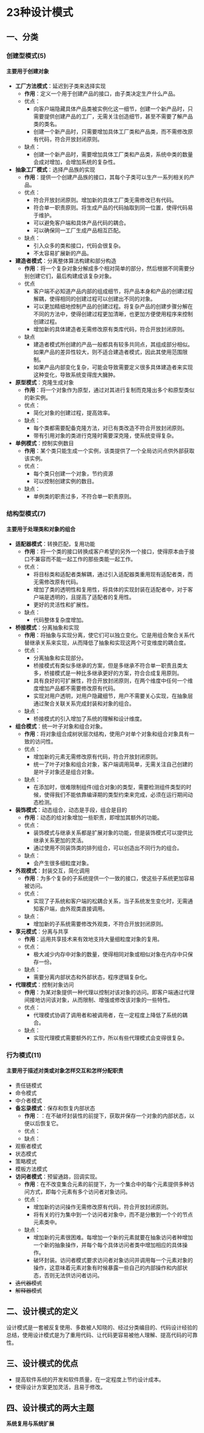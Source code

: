 # 23种设计模式
## 一、分类
### 创建型模式(5)
#### 主要用于创建对象
- **工厂方法模式**：延迟到子类来选择实现
  - **作用**：定义一个用于创建产品的接口，由子类决定生产什么产品。 
  - 优点：
    - 向客户端隐藏具体产品类被实例化这一细节，创建一个新产品时，只需要提供创建产品的工厂，无需关注创造细节，甚至不需要了解产品类的类名。
    - 创建一个新产品时，只需要增加具体工厂类和产品类，而不需修改原有代码，符合开放封闭原则。
  - 缺点：
    - 创建一个新产品时，需要增加具体工厂类和产品类，系统中类的数量会成对增加，会增加系统的复杂性。
- **抽象工厂模式**：选择产品族的实现
  - **作用**：提供一个创建产品族的接口，其每个子类可以生产一系列相关的产品。
  - 优点：
    - 符合开放封闭原则。增加新的具体工厂类无需修改已有代码。
    - 符合单一职责原则。将生成产品的代码抽取到同一位置，使得代码易于维护。
    - 可以避免客户端和具体产品代码的耦合。
    - 可以确保同一工厂生成产品相互匹配。
  - 缺点： 
    - 引入众多的类和接口，代码会很复杂。
    - 不太容易扩展新的产品。
- **建造者模式**：分离整体算法构建和部分构造
  - **作用**：将一个复杂对象分解成多个相对简单的部分，然后根据不同需要分别创建它们，最后构建成该复杂对象。 
  - 优点
    - 客户端不必知道产品内部的组成细节，将产品本身和产品的创建过程解耦，使得相同的创建过程可以创建出不同的对象。
    - 可以更加精细地控制产品的创建过程。将复杂产品的创建步骤分解在不同的方法中，使得创建过程更加清晰，也更加方便使用程序来控制创建过程。
    - 增加新的具体建造者无需修改原有类库代码，符合开放封闭原则。
  - 缺点
    - 建造者模式所创建的产品一般都具有较多共同点，其组成部分相似。如果产品的差异性较大，则不适合建造者模式，因此其使用范围限制。
    - 如果产品内部变化复杂，可能会导致需要定义很多具体建造者来实现这种变化，导致系统变得庞大臃肿。   
- **原型模式**：克隆生成对象
  - **作用**：将一个对象作为原型，通过对其进行复制而克隆出多个和原型类似的新实例。
  - 优点：
    - 简化对象的创建过程，提高效率。
  - 缺点：
    - 每个类都需要配备克隆方法，对已有类改造不符合开放封闭原则。
    - 带有引用对象的类进行克隆时需要深克隆，使系统变得复杂。
- **单例模式**：控制实例数目
  - **作用**：某个类只能生成一个实例，该类提供了一个全局访问点供外部获取该实例。
  - 优点：
    - 每个类只创建一个对象，节约资源
    - 可以控制创建实例的数目。
  - 缺点：
    - 单例类的职责过多，不符合单一职责原则。

### 结构型模式(7)
#### 主要用于处理类和对象的组合
- **适配器模式**：转换匹配，复用功能
  - **作用**：将一个类的接口转换成客户希望的另外一个接口，使得原本由于接口不兼容而不能一起工作的那些类能一起工作。
  - 优点：
    -  将目标类和适配者类解耦，通过引入适配器类重用现有适配者类，而无需修改原有代码。
    -  增加了类的透明性和复用性，将具体的实现封装在适配者中，对于客户端是透明的，且提高了适配者的复用性。
    -  更好的灵活性和扩展性。
  - 缺点：
    - 代码整体复杂度增加。 
- **桥接模式**：分离抽象和实现
  - **作用**：将抽象与实现分离，使它们可以独立变化。它是用组合聚合关系代替继承关系来实现，从而降低了抽象和实现这两个可变维度的耦合度。
  - 优点：
    - 分离抽象和实现部分。
    - 桥接模式有类似多继承的方案，但是多继承不符合单一职责且类太多，桥接模式是一种比多继承更好的方案，符合合成复用原则。
    - 具有良好的可扩展性，符合开放封闭原则，在两个维度中任何一个维度增加产品都不需要修改原有代码。
    - 实现对用户透明，对用户隐藏细节，用户不需要关心实现，在抽象层通过聚合关联关系完成封装和对象的组合。
  - 缺点：
    - 桥接模式的引入增加了系统的理解和设计维度。
- **组合模式**：统一叶子对象和组合对象。
  - **作用**：将对象组合成树状层次结构，使用户对单个对象和组合对象具有一致的访问性。
  - 优点：
    - 增加新的元素无需修改原有代码，符合开放封闭原则。
    - 统一了叶子对象和组合对象，客户端调用简单，无需关注自己创建的是叶子对象还是组合对象。 
  - 缺点：
    - 在添加时，很难限制组件(组合对象)的类型，需要检测组件类型的时候，使得我们不能依靠编译期的类型约束来完成，必须在运行期间动态检测。 
- **装饰模式**：动态组合，动态是手段，组合是目的
  - **作用**：动态的给对象增加一些职责，即增加其额外的功能。
  - 优点：
    - 装饰模式与继承关系都是扩展对象的功能，但是装饰模式可以提供比继承关系更加的灵活。
    - 通过使用不同装饰类的排列组合，可以创造出不同行为的组合。 
  - 缺点： 
    - 会产生很多细粒度对象。 
- **外观模式**：封装交互，简化调用
  - **作用**：为多个复杂的子系统提供一个一致的接口，使这些子系统更加容易被访问。
  - 优点：
    - 实现了子系统和客户端的松耦合关系，当子系统发生变化时，无需通知客户端，由外观类直接调用。 
  - 缺点： 
    - 增加新的子系统需要修改外观类，不符合开放封闭原则。
- **享元模式**：分离与共享
  - **作用**：运用共享技术来有效地支持大量细粒度对象的复用。
  - 优点：
    - 极大减少内存中对象的数量，使得相同对象或相似对象在内存中只保存一份。
  - 缺点：
    - 需要分离内部状态和外部状态，程序逻辑复杂化。
- **代理模式**：控制对象访问
  - **作用**：为某对象提供一种代理以控制对该对象的访问。即客户端通过代理间接地访问该对象，从而限制、增强或修改该对象的一些特性。 
  - 优点：
    - 代理模式协调了调用者和被调用者，在一定程度上降低了系统的耦合。
  - 缺点：
    - 实现代理模式需要额外的工作，所以有些代理模式会变得很复杂。
### 行为模式(11)
#### 主要用于描述对类或对象怎样交互和怎样分配职责
- 责任链模式
- 命令模式
- 中介者模式
- **备忘录模式**：保存和恢复内部状态
  - **作用**：：在不破坏封装性的前提下，获取并保存一个对象的内部状态，以便以后恢复它。
  - 优点：
  - 缺点：
- 观察者模式
- 状态模式
- 策略模式
- 模板方法模式
- **访问者模式**：预留通路，回调实现。
  - **作用**：在不改变集合元素的前提下，为一个集合中的每个元素提供多种访问方式，即每个元素有多个访问者对象访问。
  - 优点：
    -  增加新的访问操作无需修改原有代码，符合开放封闭原则。
    -  将有关的行为集中到一个访问者对象中，而不是分散到一个个的节点元素类中。
  - 缺点：
    - 增加新的元素很困难。每增加一个新的元素就要在抽象访问者种增加一个新的抽象操作，并每个每个具体访问者类中增加相应的具体操作。
    - 破环封装。访问者模式要求访问者对象访问并调用每一个元素对象的操作，这意味着元素对象有时候暴露一些自己的内部操作和内部状态，否则无法供访问者访问。
- ~~迭代器模式~~
- ~~解释器模式~~
## 二、设计模式的定义
设计模式是一套被反复使用、多数被人知晓的、经过分类编目的、代码设计经验的总结，使用设计模式是为了重用代码、让代码更容易被他人理解、提高代码的可靠性。

## 三、设计模式的优点
- 提高软件系统的开发和软件质量，在一定程度上节约设计成本。
- 使得设计方案更加灵活，且易于修改。

## 四、设计模式的两大主题
**系统复用与系统扩展**

